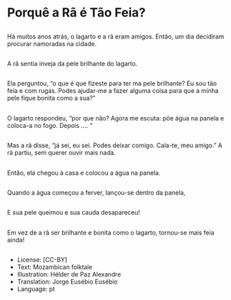 # Porquê a Rã é Tão Feia?

##
Há muitos anos atrás, o
lagarto e a rã eram
amigos. Então, um dia
decidiram procurar
namoradas na cidade.

##
A rã sentia inveja da
pele brilhante do
lagarto.

##
Ela perguntou, “o que é
que fizeste para ter ma
pele brilhante? Eu sou
tão feia e com rugas.
Podes ajudar-me a fazer
alguma coisa para que
a minha pele fique
bonita como a sua?”

##
O lagarto respondeu,
“por que não?
Agora me escuta: põe
água na panela e
coloca-a no fogo.
Depois .... “

##
Mas a rã disse, “já sei,
eu sei.
Podes deixar comigo.
Cala-te, meu amigo.”
A rã partiu, sem querer
ouvir mais nada.

##
Então, ela chegou
à casa e colocou a
água na panela.

##
Quando a água
começou a ferver,
lançou-se dentro da
panela,

##
E sua pele queimou e
sua cauda
desapareceu!

##
Em vez de a rã ser
brilhante e bonita como
o lagarto, tornou-se
mais feia ainda!

##
* License: [CC-BY]
* Text: Mozambican folktale
* Illustration: Hélder de Paz Alexandre
* Translation: Jorge Eusébio Eusébio
* Language: pt
